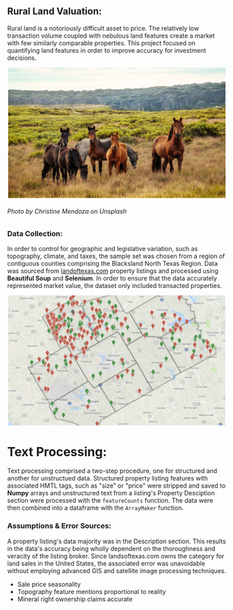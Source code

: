## Rural Land Valuation:

Rural land is a notoriously difficult asset to price. The relatively low transaction volume coupled with nebulous land features create a market with few similarly comparable properties. This project focused on quantifying land features in order to improve accuracy for investment decisions.

<p align="center">
<img src="https://github.com/rwmyers46/Rural-Land-Valuation/blob/master/images/horses.jpg" width="500" height="300"/>
</p>

###### *Photo by Christine Mendoza on Unsplash*

### Data Collection:

In order to control for geographic and legislative variation, such as topography, climate, and taxes, the sample set was chosen from a region of contiguous counties comprising the Blacksland North Texas Region. Data was sourced from [landoftexas.com](https://www.landsoftexas.com/) property listings and processed using **Beautiful Soup** and **Selenium**. In order to ensure that the data accurately represented market value, the dataset only included transacted properties.

<p align="center">
<img src="https://github.com/rwmyers46/Rural-Land-Valuation/blob/master/images/blacklands_region.png" width="500" height="300"/>
</p>

# Text Processing:

Text processing comprised a two-step procedure, one for structured and another for unstructued data. Structured property listing features with associated HMTL tags, such as "size" or "price" were stripped and saved to **Numpy** arrays and unstructured text from a listing's Property Desciption section were processed with the `featureCounts` function. The data were then combined into a dataframe with the `ArrayMaker` function.

### Assumptions & Error Sources:

A property listing's data majority was in the Description section. This results in the data's accuracy being wholly dependent on the thoroughness and veracity of the listing broker. Since landsoftexas.com owns the category for land sales in the United States, the associated error was unavoidable without employing advanced GIS and satellite image processing techniques. 

* Sale price seasonality
* Topography feature mentions proportional to reality
* Mineral right ownership claims accurate



